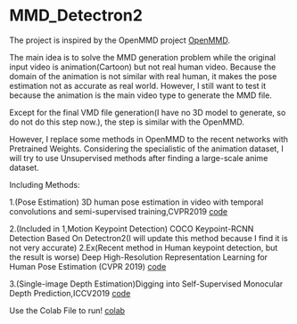 # MMD_Detectron2

The project is inspired by the OpenMMD project [OpenMMD](https://github.com/peterljq/OpenMMD).

The main idea is to solve the MMD generation problem while the original input video is animation(Cartoon) but not real human video. Because the domain of the animation is not similar with real human, it makes the pose estimation not as accurate as real world. However, I still want to test it because the animation is the main video type to generate the MMD file.

Except for the final VMD file generation(I have no 3D model to generate, so do not do this step now.), the step is similar with the OpenMMD.

However, I replace some methods in OpenMMD to the recent networks with Pretrained Weights. Considering the specialistic of the animation dataset, I will try to use Unsupervised methods after finding a large-scale anime dataset.

Including Methods:

1.(Pose Estimation) 3D human pose estimation in video with temporal convolutions and semi-supervised training,CVPR2019    [code](https://github.com/facebookresearch/VideoPose3D)

2.(Included in 1,Motion Keypoint Detection) COCO Keypoint-RCNN Detection Based On Detectron2(I will update this method because I find it is not very accurate)
2.Ex(Recent method in Human keypoint detection, but the result is worse) Deep High-Resolution Representation Learning for Human Pose Estimation (CVPR 2019) [code](https://github.com/leoxiaobin/deep-high-resolution-net.pytorch)

3.(Single-image Depth Estimation)Digging into Self-Supervised Monocular Depth Prediction,ICCV2019   [code](https://github.com/nianticlabs/monodepth2/)


Use the Colab File to run! [colab](https://github.com/He-jerry/MMD_Detectron2/raw/main/MikuMukuDance.ipynb)


   
